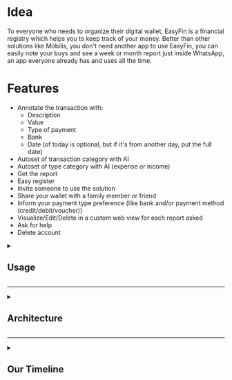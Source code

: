 # Idea
To everyone who needs to organize their digital wallet, EasyFin is a financial registry which helps you to keep track of your money. Better than other solutions like Mobilis, you don't need another app to use EasyFin, you can easily note your buys and see a week or month report just inside WhatsApp, an app everyone already has and uses all the time.

# Features
- Annotate the transaction with:
  - Description
  - Value
  - Type of payment
  - Bank
  - Date (of today is optional, but if it's from another day, put the full date)
- Autoset of transaction category with AI
- Autoset of type category with AI (expense or income)
- Get the report
- Easy register
- Invite someone to use the solution
- Share your wallet with a family member or friend
- Inform your payment type preference (like bank and/or payment method (credit/debit/voucher))
- Visualize/Edit/Delete in a custom web view for each report asked
- Ask for help
- Delete account

<details>
      <summary> <h2>Usage</h2> </summary>
  
1. To start using the solution:
     - Start a conversation in whatsapp with us, you can start with an "hello".
2. Register yourself: 
     - We need to inform just your name (how you like to be called) and your birthday date 
3. Annotate your first purchase, like:
    - Shirt of $30, Nubank by credit card
    - Ice cream <br>
      $5 debit <br>
      XP <br>
      July 04, 2024
4. The solution will process and register your data in the database, it will add the category (using AI) and today's date (if it hasn't been sending)

|  | Exemple 1 | Exemple 2 |
|---|---|---|
| Description | Shirt | Ice cream |
| Value | 30 | 5 |
| Type of payment | credit | debit |
| Bank | Nubank | XP |
| Date | today | 2024-07-04 |
| Category | Clothe | Restaurant |
<!-- https://www.tablesgenerator.com/markdown_tables -->

5. Ask for a report, like: 
     - Show me all my buys of this week
7. Invite, like:
     - Send an invite to [whatsapp number]
9. Share your wallet, like: 
     - Invite my friend [whatsapp number] to my wallet
10. Ask for help: <br>
     - Just send the word "help"
11. Delete account: <br>
    - A confirmation message will be shown and you just have to say:
        - "yes" if you really want to delete it, or
        - "no" to cancel the operation and keep using it. 

</details>

---

<details>
     <summary> <h2>Architecture</h2> </summary>

![](.assets/diagram.png)

</details>
     
---

<details>
      <summary> <h2>Our Timeline</h2> </summary>

```mermaid
graph TD
    A[<u>**🚩 Aug 5, 2024**</u> <br> Starting a Primitive MVP using Whatsapp Groups] --> B[<u>**🧑🏽‍💻 Aug 5, 2024**</u> <br> First Commit in the Whatsapp WebAPI]
    B --> C[<u>**🔎 Aug 20, 2024**</u> <br> Starting use InfoBip Platform and the First Test Interaction]
    C --> D[<u>**🔬 Aug 21, 2024**</u> <br> First Message in the Test Number]
    D --> E[<u>**💼 Sep 3, 2024**</u> <br> First Task in the GoLive Project]
    E --> F[<u>**✅ Set 26, 2024**</u> <br> Official Number approved by Meta]
    F --> G[<u>**📨 Set 27, 2024**</u> <br> First Message in the Official Number]
    G --> H[<u>**🚀 Oct 9, 2024**</u> <br> First Deploy in the Azure WebApp]
    H --> I[<u>**🎉 Oct 11, 2024**</u> <br> Release v0.1.0]
    I --> J[<u>**🏃🏽 Oct 25, 2024**</u> <br> First Partnership with <a href="https://github.com/raphaelbs">@raphaelbs</a> ]
    J --> K[<u>**🤪 Nov 01, 2024**</u> <br> Finished the First big refactoring ]
```
</details>
